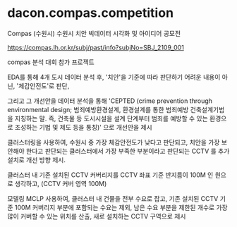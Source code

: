 # dacon.compas.competition
Compas (수원시) 수원시 치안 빅데이터 시각화 및 아이디어 공모전


https://compas.lh.or.kr/subj/past/info?subjNo=SBJ_2109_001


compas 분석 대회 참가 프로젝트


EDA를 통해 4개 도시 데이터 분석 후, '치안'을 기준에 따라 판단하기 어려운 내용이 아닌, '체감안전도'로 판단,

그리고 그 개선안을 데이터 분석을 통해 'CEPTED (crime prevention through environmental design; 범죄예방환경설계, 환경설계를 통한 범죄예방 건축설계기법을 지칭하는 말. 즉, 건축물 등 도시시설을 설계 단계부터 범죄를 예방할 수 있는 환경으로 조성하는 기법 및 제도 등을 통칭)' 으로 개선안을 제시

클러스터링을 사용하여, 수원시 중 가장 체감안전도가 낮다고 판단되고, 치안을 가장 보안해야 한다고 판단되는 클러스터에서 가장 부족한 부분이라고 판단되는 CCTV 를 추가 설치로 개선 방향 제시.

클러스터 내 기존 설치된 CCTV 커버리지를 CCTV 좌표 기준 반지름이 100M 인 원으로 생각하고, (CCTV 커버 영역 100M) 

모델링 MCLP 사용하여, 클러스터 내 건물을 전부 수요로 잡고, 기존 설치된 CCTV 기준 100M 커버리지 부분에 포함되는 수요는 제외, 남은 수요 부분을 제한된 개수로 가장 많이 커버할 수 있는 위치를 산출, 새로 설치하는 CCTV 구역으로 제시
